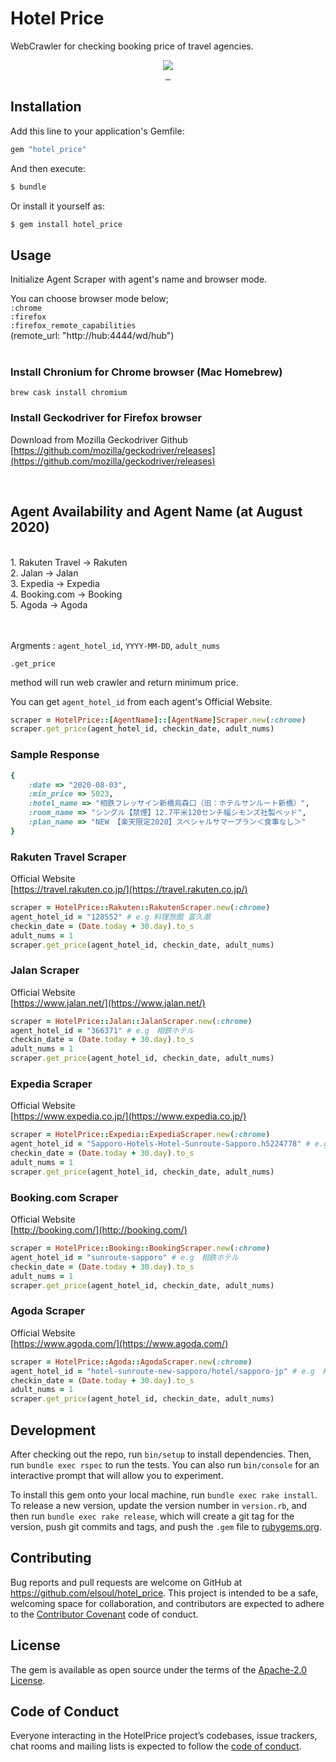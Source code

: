 # Hotel Price
WebCrawler for checking booking price of travel agencies.

<p align="center">

  <a aria-label="Ruby logo" href="https://el-soul.com">
    <img src="https://badgen.net/badge/icon/Made%20by%20ELSOUL?icon=ruby&label&color=black&labelColor=black">
  </a>
  <br/>

  <a aria-label="Ruby Gem version" href="https://rubygems.org/gems/hotel_price">
    <img alt="" src="https://badgen.net/rubygems/v/hotel_price/latest">
  </a>
  <a aria-label="Downloads Number" href="https://rubygems.org/gems/hotel_price">
    <img alt="" src="https://badgen.net/rubygems/dt/hotel_price">
  </a>
  <a aria-label="License" href="https://github.com/elsoul/hotel_price/blob/master/LICENSE">
    <img alt="" src="https://badgen.net/badge/license/Apache/blue">
  </a>
</p>

## Installation

Add this line to your application's Gemfile:

```ruby
gem "hotel_price"
```

And then execute:

```bash
$ bundle
```

Or install it yourself as:

```bash
$ gem install hotel_price
```

## Usage
Initialize Agent Scraper with agent's name and browser mode.

You can choose browser mode below;<br>
`:chrome`<br>
`:firefox`<br>
`:firefox_remote_capabilities`<br>
(remote_url: "http://hub:4444/wd/hub")<br>
<br>

### Install Chronium for Chrome browser (Mac Homebrew)
  `brew cask install chromium`

### Install Geckodriver for Firefox browser
Download from Mozilla Geckodriver Github<br>
[https://github.com/mozilla/geckodriver/releases](https://github.com/mozilla/geckodriver/releases)
<br>

<br>

## Agent Availability and Agent Name (at August 2020)
<br>
1. Rakuten Travel -> Rakuten<br>
2. Jalan          -> Jalan<br>
3. Expedia        -> Expedia<br>
4. Booking.com    -> Booking<br>
5. Agoda          -> Agoda<br>
<br><br>

Argments : `agent_hotel_id`, `YYYY-MM-DD`, `adult_nums`
<br>

`.get_price`

method will run web crawler and return minimum price.

You can get `agent_hotel_id` from each agent's Official Website.

```ruby
scraper = HotelPrice::[AgentName]::[AgentName]Scraper.new(:chrome)
scraper.get_price(agent_hotel_id, checkin_date, adult_nums)
```

### Sample Response
```ruby
{
	:date => "2020-08-03",
 	:min_price => 5023,
 	:hotel_name => "相鉄フレッサイン新橋烏森口（旧：ホテルサンルート新橋）",
 	:room_name => "シングル【禁煙】12.7平米120センチ幅シモンズ社製ベッド",
 	:plan_name => "NEW 【楽天限定2020】スペシャルサマープラン＜食事なし＞"
}
```

### Rakuten Travel Scraper
Official Website<br>
[https://travel.rakuten.co.jp/](https://travel.rakuten.co.jp/)

```ruby
scraper = HotelPrice::Rakuten::RakutenScraper.new(:chrome)
agent_hotel_id = "128552" # e.g 料理旅館 富久潮
checkin_date = (Date.today + 30.day).to_s
adult_nums = 1
scraper.get_price(agent_hotel_id, checkin_date, adult_nums)
```


### Jalan Scraper
Official Website<br>
[https://www.jalan.net/](https://www.jalan.net/)

```ruby
scraper = HotelPrice::Jalan::JalanScraper.new(:chrome)
agent_hotel_id = "366371" # e.g　相鉄ホテル
checkin_date = (Date.today + 30.day).to_s
adult_nums = 1
scraper.get_price(agent_hotel_id, checkin_date, adult_nums)
```


### Expedia Scraper
Official Website<br>
[https://www.expedia.co.jp/](https://www.expedia.co.jp/)

```ruby
scraper = HotelPrice::Expedia::ExpediaScraper.new(:chrome)
agent_hotel_id = "Sapporo-Hotels-Hotel-Sunroute-Sapporo.h5224778" # e.g　相鉄ホテル
checkin_date = (Date.today + 30.day).to_s
adult_nums = 1
scraper.get_price(agent_hotel_id, checkin_date, adult_nums)
```


### Booking.com Scraper
Official Website<br>
[http://booking.com/](http://booking.com/)

```ruby
scraper = HotelPrice::Booking::BookingScraper.new(:chrome)
agent_hotel_id = "sunroute-sapporo" # e.g　相鉄ホテル
checkin_date = (Date.today + 30.day).to_s
adult_nums = 1
scraper.get_price(agent_hotel_id, checkin_date, adult_nums)
```


### Agoda Scraper
Official Website<br>
[https://www.agoda.com/](https://www.agoda.com/)

```ruby
scraper = HotelPrice::Agoda::AgodaScraper.new(:chrome)
agent_hotel_id = "hotel-sunroute-new-sapporo/hotel/sapporo-jp" # e.g　相鉄ホテル
checkin_date = (Date.today + 30.day).to_s
adult_nums = 1
scraper.get_price(agent_hotel_id, checkin_date, adult_nums)
```


## Development

After checking out the repo, run `bin/setup` to install dependencies. Then, run `bundle exec rspec` to run the tests. You can also run `bin/console` for an interactive prompt that will allow you to experiment.

To install this gem onto your local machine, run `bundle exec rake install`. To release a new version, update the version number in `version.rb`, and then run `bundle exec rake release`, which will create a git tag for the version, push git commits and tags, and push the `.gem` file to [rubygems.org](https://rubygems.org/gems/hotel_price).

## Contributing

Bug reports and pull requests are welcome on GitHub at https://github.com/elsoul/hotel_price. This project is intended to be a safe, welcoming space for collaboration, and contributors are expected to adhere to the [Contributor Covenant](http://contributor-covenant.org) code of conduct.

## License

The gem is available as open source under the terms of the [Apache-2.0 License](https://www.apache.org/licenses/LICENSE-2.0).

## Code of Conduct

Everyone interacting in the HotelPrice project’s codebases, issue trackers, chat rooms and mailing lists is expected to follow the [code of conduct](https://github.com/elsoul/hotel_price/blob/master/CODE_OF_CONDUCT.md).
